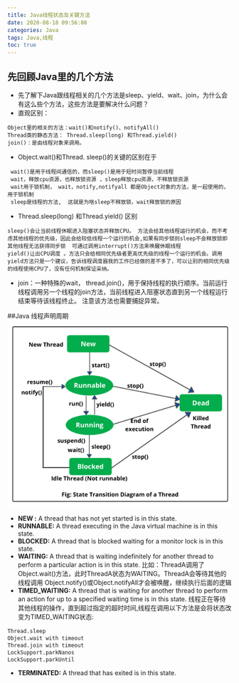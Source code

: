 ```yaml
---
title: Java线程状态及关键方法
date: 2020-08-18 09:56:08
categories: Java
tags: Java,线程
toc: true
---
```


## 先回顾Java里的几个方法
- 先了解下Java跟线程相关的几个方法是sleep、yield、wait、join，为什么会有这么些个方法，这些方法是要解决什么问题？
- 直观区别：
```
Object里的相关的方法：wait()和notify()、notifyAll()  
Thread类的静态方法： Thread.sleep(long) 和Thread.yield()
join()：是由线程对象来调用。
```

- Object.wait()和Thread. sleep()的关键的区别在于

```
 wait()是用于线程间通信的，而sleep()是用于短时间暂停当前线程
 wait，释放cpu资源，也释放锁资源 ，sleep释放cpu资源，不释放锁资源
 wait用于锁机制， wait，notify,notifyall 都是Object对象的方法，是一起使用的，用于锁机制
 sleep是线程的方法,  这就是为啥sleep不释放锁，wait释放锁的原因
```


- Thread.sleep(long) 和Thread.yield() 区别
```
sleep()会让当前线程休眠进入阻塞状态并释放CPU。 方法会给其他线程运行的机会，而不考虑其他线程的优先级，因此会给较低线程一个运行的机会,如果有同步锁则sleep不会释放锁即其他线程无法获得同步锁  可通过调用interrupt()方法来唤醒休眠线程
yield()让出CPU调度 。方法只会给相同优先级者更高优先级的线程一个运行的机会。调用yield方法只是一个建议，告诉线程调度器我的工作已经做的差不多了，可以让别的相同优先级的线程使用CPU了，没有任何机制保证采纳。
```

- join：一种特殊的wait， thread.join()，用于保持线程的执行顺序。当前运行线程调用另一个线程的join方法，当前线程进入阻塞状态直到另一个线程运行结束等待该线程终止。 注意该方法也需要捕捉异常。

##Java 线程声明周期
![](https://raw.githubusercontent.com/zhulg/allpic/master/thread-life-cycle.png)

- **NEW :** A thread that has not yet started is in this state.
- **RUNNABLE:** A thread executing in the Java virtual machine is in this state.
- **BLOCKED:** A thread that is blocked waiting for a monitor lock is in this state.
- **WAITING:** A thread that is waiting indefinitely for another thread to perform a particular action is in this state. 比如：ThreadA调用了Object.wait()方法，此时ThreadA状态为WAITING。ThreadA会等待其他的线程调用 Object.notify()或Object.notifyAll才会被唤醒，继续执行后面的逻辑
- **TIMED_WAITING:** A thread that is waiting for another thread to perform an action for up to a specified waiting time is in this state.  线程正在等待其他线程的操作，直到超过指定的超时时间,线程在调用以下方法是会将状态改变为TIMED_WAITING状态:
```
Thread.sleep
Object.wait with timeout
Thread.join with timeout
LockSupport.parkNanos
LockSupport.parkUntil
```
- **TERMINATED:**  A thread that has exited is in this state.